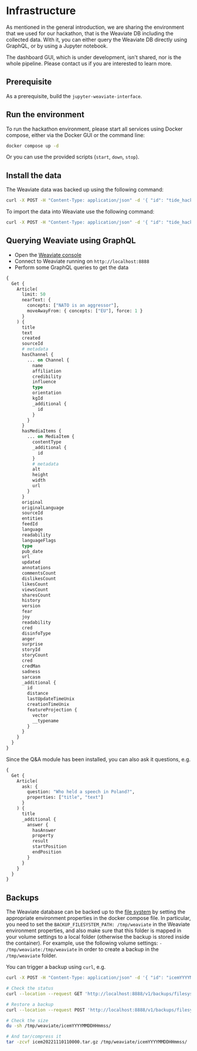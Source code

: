 # Infrastructure

As mentioned in the general introduction, we are sharing the environment that we used for our hackathon, that is the Weaviate DB including the collected data. With it, you can either query the Weaviate DB directly using GraphQL, or by using a Jupyter notebook.

The dashboard GUI, which is under development, isn't shared, nor is the whole pipeline. Please contact us if you are interested to learn more.

## Prerequisite

As a prerequisite, build the `jupyter-weaviate-interface`.

## Run the environment

To run the hackathon environment, please start all services using Docker compose, either via the Docker GUI or the command line:

```bash
docker compose up -d
```

Or you can use the provided scripts (`start`, `down`, `stop`).

## Install the data

The Weaviate data was backed up using the following command:

```bash
curl -X POST -H "Content-Type: application/json" -d '{ "id": "tide_hackathon_2023" }' http://localhost:8888/v1/backups/filesystem
```

To import the data into Weaviate use the following command:

```bash
curl -X POST -H "Content-Type: application/json" -d '{ "id": "tide_hackathon_2023" }' http://localhost:8888/v1/backups/filesystem
```

## Querying Weaviate using GraphQL

- Open the [Weaviate console](http://localhost:8000)
- Connect to Weaviate running on `http://localhost:8888`
- Perform some GraphQL queries to get the data

```graphql
{
  Get {
    Article(
      limit: 50
      nearText: {
        concepts: ["NATO is an aggressor"], 
        moveAwayFrom: { concepts: ["EU"], force: 1 }
      }
    ) {
      title
      text
      created
      sourceId
      # metadata
      hasChannel {
        ... on Channel {
          name
          affiliation
          credibility
          influence
          type
          orientation
          kgId
          _additional {
            id
          }
        }
      }
      hasMediaItems {
        ... on MediaItem {
          contentType
          _additional {
            id
          }
          # metadata
          alt
          height
          width
          url
        }
      }
      original
      originalLanguage
      sourceId
      entities
      feedId
      language
      readability
      languageFlags
      type
      pub_date
      url
      updated
      annotations
      commentsCount
      dislikesCount
      likesCount
      viewsCount
      sharesCount
      history
      version
      fear
      joy
      readability
      cred
      disinfoType
      anger
      surprise
      storyId
      storyCount
      cred
      credMan
      sadness
      sarcasm
      _additional {
        id
        distance
        lastUpdateTimeUnix
        creationTimeUnix
        featureProjection {
          vector
          __typename
        }
      }
    }
  }
}
```

Since the Q&A module has been installed, you can also ask it questions, e.g.

```graphql
{
  Get {
    Article(
      ask: {
        question: "Who held a speech in Poland?", 
        properties: ["title", "text"]
      }
    ) {
      title
      _additional {
        answer {
          hasAnswer
          property
          result
          startPosition
          endPosition
        }
      }
    }
  }
}
```

## Backups

The Weaviate database can be backed up to the [file system](https://weaviate.io/developers/weaviate/current/configuration/backups.html#filesystem) by setting the appropriate environment properties in the docker compose file. In particular, you need to set the `BACKUP_FILESYSTEM_PATH: /tmp/weaviate` in the Weaviate environment properties, and also make sure that this folder is mapped in your volume settings to a local folder (otherwise the backup is stored inside the container). For example, use the following volume settings: `- /tmp/weaviate:/tmp/weaviate` in order to create a backup in the `/tmp/weaviate` folder.

You can trigger a backup using `curl`, e.g.

```bash
curl -X POST -H "Content-Type: application/json" -d '{ "id": "icemYYYYMMDDHHmmss" }' http://localhost:8888/v1/backups/filesystem

# Check the status
curl --location --request GET 'http://localhost:8888/v1/backups/filesystem/icemYYYYMMDDHHmmss'

# Restore a backup
curl --location --request POST 'http://localhost:8888/v1/backups/filesystem/icemYYYYMMDDHHmmss/restore' --header 'Content-Type: application/json' --data-raw '{}'

# Check the size
du -sh /tmp/weaviate/icemYYYYMMDDHHmmss/

# And tar/compress it
tar -zcvf icem20221110110000.tar.gz /tmp/weaviate/icemYYYYMMDDHHmmss/
```
